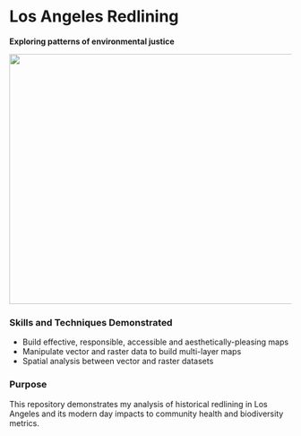 # Los Angeles Redlining
**Exploring patterns of environmental justice**



<picture>
<img src="https://imgur.com/a/MGGFBHt" alt="" width="756" height="446" class="shrinkToFit">
</picture>

### Skills and Techniques Demonstrated
- Build effective, responsible, accessible and aesthetically-pleasing maps
- Manipulate vector and raster data to build multi-layer maps
- Spatial analysis between vector and raster datasets

### Purpose
This repository demonstrates my analysis of historical redlining in Los Angeles and its modern day impacts to community health and biodiversity metrics.

###
